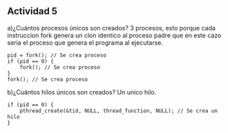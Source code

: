 ## Actividad 5

a)¿Cuántos procesos únicos son creados?
3 procesos, esto porque cada instruccion fork genera un clon identico al proceso padre que en este cazo seria el proceso que genera el programa al ejecutarse.

    pid = fork(); // Se crea proceso
    if (pid == 0) {
        fork(); // Se crea proceso
    }
    fork(); // Se crea proceso

b)¿Cuántos hilos únicos son creados?
Un unico hilo.

    if (pid == 0) {
        pthread_create(&tid, NULL, thread_function, NULL); // Se crea un hilo
    }